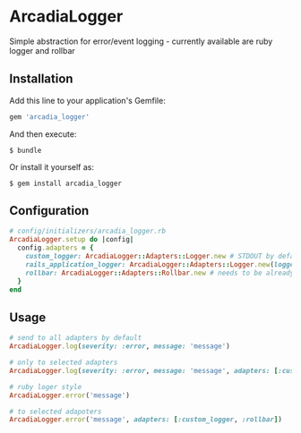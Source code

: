# ArcadiaLogger

Simple abstraction for error/event logging - currently available are ruby logger and rollbar

## Installation

Add this line to your application's Gemfile:

```ruby
gem 'arcadia_logger'
```

And then execute:

    $ bundle

Or install it yourself as:

    $ gem install arcadia_logger

## Configuration
```ruby
# config/initializers/arcadia_logger.rb
ArcadiaLogger.setup do |config|
  config.adapters = {
    custom_logger: ArcadiaLogger::Adapters::Logger.new # STDOUT by default,
    rails_application_logger: ArcadiaLogger::Adapters::Logger.new(logger: Rails.logger),
    rollbar: ArcadiaLogger::Adapters::Rollbar.new # needs to be already configured (api key set) in your app
  }
end
```

## Usage
```ruby
# send to all adapters by default
ArcadiaLogger.log(severity: :error, message: 'message')

# only to selected adapters
ArcadiaLogger.log(severity: :error, message: 'message', adapters: [:custom_logger, :rollbar])

# ruby loger style
ArcadiaLogger.error('message')

# to selected adapoters
ArcadiaLogger.error('message', adapters: [:custom_logger, :rollbar])

```






